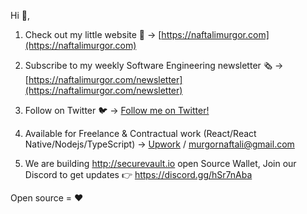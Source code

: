 

Hi 👋,

1. Check out my little website 🔗 → [https://naftalimurgor.com](https://naftalimurgor.com)

1. Subscribe to my weekly Software Engineering newsletter 🗞️ →  [https://naftalimurgor.com/newsletter](https://naftalimurgor.com/newsletter)

1. Follow on Twitter 🐦 → [Follow me on Twitter!](https://twitter.com/nkmurgor)
2. Available for Freelance & Contractual work (React/React Native/Nodejs/TypeScript) → [Upwork](https://www.upwork.com/freelancers/~01c8a3bd90a4142200) / murgornaftali@gmail.com
3. We are building http://securevault.io open Source Wallet, Join our Discord to get updates 👉 https://discord.gg/hSr7nAba 

Open source = ❤️
   
